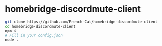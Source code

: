 # homebridge-discordmute-client
```bash
git clone https://github.com/French-Cat/homebridge-discordmute-client
cd homebridge-discordmute-client
npm i
# Fill in your config.json
node .
```